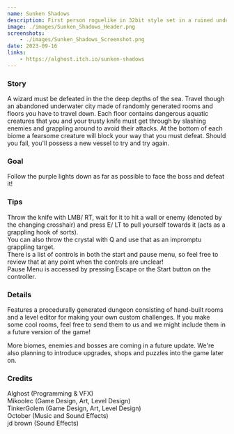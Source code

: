 ```yaml
---
name: Sunken Shadows
description: First person roguelike in 32bit style set in a ruined underwater city.
image: ./images/Sunken_Shadows_Header.png
screenshots:
    - ./images/Sunken_Shadows_Screenshot.png
date: 2023-09-16
links: 
    - https://alghost.itch.io/sunken-shadows
---
```


### Story

A wizard must be defeated in the the deep depths of the sea. Travel though an abandoned underwater city made of randomly generated rooms and floors you have to travel down. Each floor contains dangerous aquatic creatures that you and your trusty knife must get through by slashing enemies and grappling around to avoid their attacks. At the bottom of each biome a fearsome creature will block your way that you must defeat. Should you fail, you'll possess a new vessel to try and try again.

### Goal

Follow the purple lights down as far as possible to face the boss and defeat it!

### Tips

Throw the knife with LMB/ RT, wait for it to hit a wall or enemy (denoted by the changing crosshair) and press E/ LT to pull yourself towards it (acts as a grappling hook of sorts).  
You can also throw the crystal with Q and use that as an impromptu grappling target.  
There is a list of controls in both the start and pause menu, so feel free to review that at any point when the controls are unclear!  
Pause Menu is accessed by pressing Escape or the Start button on the controller.

### Details

Features a procedurally generated dungeon consisting of hand-built rooms and a level editor for making your own custom challenges. If you make some cool rooms, feel free to send them to us and we might include them in a future version of the game!

More biomes, enemies and bosses are coming in a future update. We're also planning to introduce upgrades, shops and puzzles into the game later on.

### Credits

Alghost (Programming & VFX)  
Mikoolec (Game Design, Art, Level Design)  
TinkerGolem (Game Design, Art, Level Design)  
October (Music and Sound Effects)  
jd brown (Sound Effects)  
